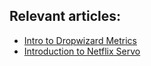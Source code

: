 ## Relevant articles:

- [Intro to Dropwizard Metrics](http://www.baeldung.com/dropwizard-metrics)
- [Introduction to Netflix Servo](http://www.baeldung.com/netflix-servo)
